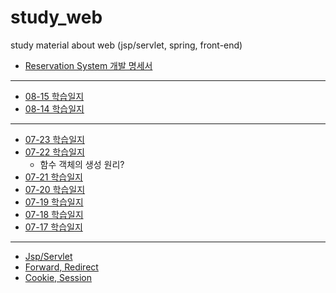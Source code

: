 # study_web
study material about web (jsp/servlet, spring, front-end)

- [Reservation System 개발 명세서](materials/개발명세.md)
---

- [08-15 학습일지](materials/08_15_학습일지.md)
- [08-14 학습일지](materials/08_14_학습일지.md)

---

- [07-23 학습일지](materials/07_23_학습일지.md)
- [07-22 학습일지](materials/07_22_학습일지.md)
  - 함수 객체의 생성 원리?
- [07-21 학습일지](materials/07_22_학습일지.md)
- [07-20 학습일지](materials/07_20_naver_id_login_sourcecode.md)
- [07-19 학습일지](materials/07_19_FE-Common.md)
- [07-18 학습일지](materials/07_18_front강의.md)
- [07-17 학습일지](materials/07_17_jQuery강의.md)
----

- [Jsp/Servlet](materials/02_servlet_jsp.md)
- [Forward, Redirect](materials/03_forward_redirect.md)
- [Cookie, Session](materials/04_cookie_session.md)
